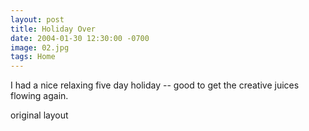 ```yaml
---
layout: post
title: Holiday Over
date: 2004-01-30 12:30:00 -0700
image: 02.jpg
tags: Home
---
```


I had a nice relaxing five day holiday -- good to get the creative juices flowing again.

original layout